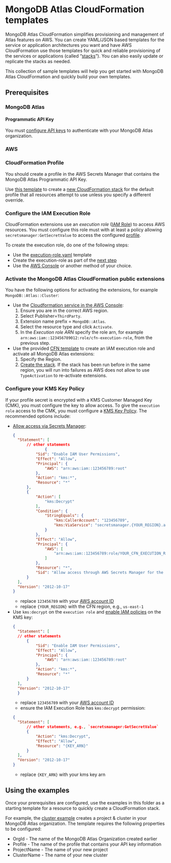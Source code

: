 # MongoDB Atlas CloudFormation templates
MongoDB Atlas CloudFormation simplifies provisioning and management of Atlas features on AWS. You can create YAML/JSON based templates for the service or application architectures you want and have AWS CloudFormation use those templates for quick and reliable provisioning of the services or applications (called “[stacks](https://docs.aws.amazon.com/AWSCloudFormation/latest/UserGuide/stacks.html)”). You can also easily update or replicate the stacks as needed.

This collection of sample templates will help you get started with MongoDB Atlas CloudFormation and quickly build your own templates.

## Prerequisites
### MongoDB Atlas
#### Programmatic API Key
You must [configure API keys](https://www.mongodb.com/docs/atlas/configure-api-access/#std-label-atlas-admin-api-access) to authenticate with your MongoDB Atlas organization.

### AWS

### CloudFormation Profile
You should create a profile in the AWS Secrets Manager that contains the MongoDB Atlas Programmatic API Key.

Use [this template](profile-secret.yaml) to create a [new CloudFormation stack](https://console.aws.amazon.com/cloudformation/home#/stacks/create) for the default profile that all resources attempt to use unless you specify a different override.

### Configure the IAM Execution Role
CloudFormation extensions use an *execution role* ([IAM Role](https://docs.aws.amazon.com/IAM/latest/UserGuide/id_roles.html)) to access AWS resources.
You must configure this role must with at least a policy allowing `secretsmanager:GetSecretValue` to access the configured [profile](../README.md#2-configure-your-profile).

To create the execution role, do one of the following steps:
- Use the [execution-role.yaml](execution-role.yaml) template
- Create the execution-role as part of the [next step](#activate-the-mongodb-atlas-cloudformation-public-extensions)
- Use the [AWS Console](https://us-east-1.console.aws.amazon.com/iam/home?region=us-east-1#/roles) or another method of your choice.

### Activate the MongoDB Atlas CloudFormation public extensions
You have the following options for activating the extensions, for example `MongoDB::Atlas::Cluster`:

- Use the [Cloudformation service in the AWS Console](https://us-east-1.console.aws.amazon.com/cloudformation/home?region=us-east-1#/registry/public-extensions?visibility=PUBLIC&type=RESOURCE&category=THIRD_PARTY):
   1. Ensure you are in the correct AWS region.
   2. Select Publisher=`ThirdParty`.
   3. Extension name prefix = `MongoDB::Atlas`.
   4. Select the resource type and click `Activate`.
   5. In the *Execution role ARN* specify the role arn, for example `arn:aws:iam::123456789012:role/cfn-execution-role`, from the previous step.
- Use the provided [CFN template](activate-mongodb-atlas-resources.template.yaml) to create an IAM execution role and activate all MongoDB Atlas extensions:
   1. Specify the Region.
   2. [Create the stack](https://us-east-1.console.aws.amazon.com/cloudformation/home?region=us-east-1#/stacks?filteringText=&filteringStatus=active&viewNested=true). If the stack has been run before in the same region, you will run into failures as AWS does not allow to use `TypeActivation` to re-activate extensions.

### Configure your KMS Key Policy
If your profile secret is encrypted with a KMS Customer Managed Key (CMK), you must configure the key to allow access.
To give the `execution role` access to the CMK, you must configure a [KMS Key Policy](https://docs.aws.amazon.com/kms/latest/developerguide/key-policies.html).
The recommended options include:
- [Allow access via Secrets Manager](https://docs.aws.amazon.com/secretsmanager/latest/userguide/security-encryption.html#security-encryption-policies):
  ```json
  {
    "Statement": [
        // other statements
                {
            "Sid": "Enable IAM User Permissions",
            "Effect": "Allow",
            "Principal": {
                "AWS": "arn:aws:iam::123456789:root"
            },
            "Action": "kms:*",
            "Resource": "*"
        },
        {
            "Action": [
                "kms:Decrypt"
            ],
            "Condition": {
                "StringEquals": {
                    "kms:CallerAccount": "123456789",
                    "kms:ViaService": "secretsmanager.{YOUR_REGION}.amazonaws.com"
                }
            },
            "Effect": "Allow",
            "Principal": {
                "AWS": [
                    "arn:aws:iam::123456789:role/YOUR_CFN_EXECUTION_ROLE" // or "*" to allow all of your IAM user/roles
                ]
            },
            "Resource": "*",
            "Sid": "Allow access through AWS Secrets Manager for the CFN Execution Role"
        }
    ],
    "Version": "2012-10-17"
  }
  ```
  - replace `123456789` with your [AWS account ID](https://docs.aws.amazon.com/IAM/latest/UserGuide/console_account-alias.html)
  - replace `{YOUR_REGION}` with the CFN region, e.g., `us-east-1`
- Use `kms:decrypt` on the `execution role` and [enable IAM policies](https://docs.aws.amazon.com/kms/latest/developerguide/key-policy-default.html#key-policy-default-allow-root-enable-iam) on the KMS key:
  ```json
  {
    "Statement": [
    // other statements
        {
            "Sid": "Enable IAM User Permissions",
            "Effect": "Allow",
            "Principal": {
                "AWS": "arn:aws:iam::123456789:root"
            },
            "Action": "kms:*",
            "Resource": "*"
        }
    ],
    "Version": "2012-10-17"
    }
  ```
  - replace `123456789` with your [AWS account ID](https://docs.aws.amazon.com/IAM/latest/UserGuide/console_account-alias.html)
  - ensure the IAM Execution Role has `kms:decrypt` permission:
  ```json
  {
    "Statement": [
        // other statements, e.g., `secretsmanager:GetSecretValue`
        {
            "Action": "kms:Decrypt",
            "Effect": "Allow",
            "Resource": "{KEY_ARN}"
        }
    ],
    "Version": "2012-10-17"
  }
  ```
  - replace `{KEY_ARN}` with your kms key arn

## Using the examples
Once your prerequisites are configured, use the examples in this folder as a starting template for a resource to quickly create a CloudFormation stack. 

For example, the [cluster example](cluster/cluster.json) creates a project & cluster in your MongoDB Atlas organization. The template requires the following properties to be configured:
* OrgId - The name of the MongoDB Atlas Organization created earlier
* Profile - The name of the profile that contains your API key information
* ProjectName - The name of your new project
* ClusterName - The name of your new cluster
